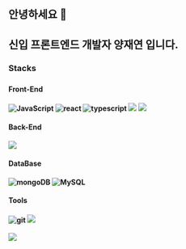 <h2>안녕하세요 👋<h2>
  <p>신입 프론트엔드 개발자 양재연 입니다.
    <h3>Stacks<h3>
      <p>
<h4> Front-End <h4> 
  <img alt="JavaScript" src="https://img.shields.io/badge/-JavaScript-ffd166??style=flat-square&logo=javascript&logoColor=white" />
  <img alt ="react" src="https://img.shields.io/badge/-React-61DAFB?style=flat-square&logo=react&logoColor=white">
  <img alt ="typescript" src="https://img.shields.io/badge/-Typescript-20A4F3?style=flat-square&logo=typescript&logoColor=white">  
  <img src="https://img.shields.io/badge/Styled Components-DB7093?style=flat-square&logo=styled-components&logoColor=white" />
  <img src="https://img.shields.io/badge/Tailwind CSS-06B6D4?style=flat-square&logo=Tailwind CSS&logoColor=white" />
 <h4> Back-End <h4>
 <img src="https://img.shields.io/badge/Node.js-69cf00?style=flat-square&logo=Node.js&logoColor=white"/>
 <h4> DataBase <h4> 
   <img alt ="mongoDB" src="https://img.shields.io/badge/MongoDB-47A248?style=flat&logo=MongoDB&logoColor=white">
   <img alt ="MySQL" src="https://img.shields.io/badge/MySQL-4479A1?style=flat&logo=MySQL&logoColor=white"> 
 <h4> Tools <h4>
 <img alt="git" src="https://img.shields.io/badge/-Git-F05032?style=flat-square&logo=git&logoColor=white" />
 <img src="https://img.shields.io/badge/GitHub-181717?style=flat-square&logo=Github&logoColor=white"/>
<br/>
<br/>   
<div>
  <img src="https://github-readme-stats.vercel.app/api?username=JUMTBOX&show_icons=true&theme=dark&card_width=400"/>
 </div>
      
<!--
**JUMTBOX/JUMTBOX** is a ✨ _special_ ✨ repository because its `README.md` (this file) appears on your GitHub profile.

Here are some ideas to get you started:

- 🔭 I’m currently working on ...
- 🌱 I’m currently learning ...
- 👯 I’m looking to collaborate on ...
- 🤔 I’m looking for help with ...
- 💬 Ask me about ...
- 📫 How to reach me: ...
- 😄 Pronouns: ...
- ⚡ Fun fact: ...
-->
